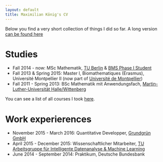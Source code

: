 ```yaml
---
layout: default
title: Maximilian König's CV
---
```


Below you find a very short collection of things I did so far. A long version [can be found here](cv.pdf)

# Studies

- Fall 2014 - now: MSc Mathematik, [TU Berlin](www.tu-berlin.de) & [BMS Phase I Student](www.math-berlin.de)
- Fall 2013 & Spring 2015: Master I, Biomathematiques (Erasmus), Université Montpellier II (now part of [Université de Montpellier](www.umontpellier.fr))
- Fall 2011 - Spring 2013: BSc Mathematik mit Anwendungsfach, [Martin-Luther-Universität Halle/Wittenberg](www.uni-halle.de)

You can see a list of all courses I took [here](courses.html).

# Work experierences

- November 2015 - March 2016: Quantitative Developper, [Grundgrün GmbH](www.grundgruen.de)
- April 2015 - December 2015: Wissenschaftlicher Mitarbeiter, [TU Arbeitsgruppe für Intelligente Datenanalyse & Machine Learning](ml.tu-berlin.de)
- June 2014 - September 2014: Praktikum, Deutsche Bundesbank

